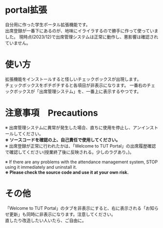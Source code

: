 # portal拡張
自分用に作った学生ポータル拡張機能です。  
出席登録が一番下にあるのが、地味にイライラするので勝手に作って使っていました。
現時点(2023/12)で出席管理システムは正常に動作し、悪影響は確認されていません。  

# 使い方
拡張機能をインストールすると怪しいチェックボックスが出現します。  
チェックボックスをポチポチすると各項目が非表示になります。
一番右のチェックボックスが「出席管理システム」を、一番上に表示するやつです。
    
# 注意事項　Precautions
※ 出席管理システムに異常が発生した場合、直ちに使用を停止し、アンインストールしてください。  
**※ ソースコードを確認の上、自己責任で使用してください。**  
※ 出席登録が正常に行われたかは、「Welcome to TUT Portal」の出席履歴確認で確認してください(授業終了後に反映される。少しのラグあり。)。  
  
※ If there are any problems with the attendance management system, STOP using it immediately and uninstall it.  
**※ Please check the source code and use it at your own risk.**  
  
# その他
「Welcome to TUT Portal」のタブを非表示にすると、右に表示される「お知らせ更新」も同時に非表示になります。注意してください。  
 直したり改造したい人いたら、ご自由に。
